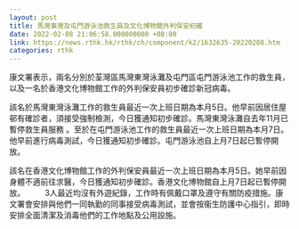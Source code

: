 ```yaml
---
layout: post
title: 馬灣東灣及屯門游泳池救生員及文化博物館外判保安初確
date: 2022-02-08 21:06:58.000000000 +08:00
link: https://news.rthk.hk/rthk/ch/component/k2/1632635-20220208.htm
categories: rthk
---
```


康文署表示，兩名分別於荃灣區馬灣東灣泳灘及屯門區屯門游泳池工作的救生員，以及一名於香港文化博物館工作的外判保安員初步確診新冠病毒。

該名於馬灣東灣泳灘工作的救生員最近一次上班日期為本月5日。他早前因居住屋邨有確診者，須接受強制檢測，今日獲通知初步確診。馬灣東灣泳灘自去年11月已暫停救生員服務 。至於在屯門游泳池工作的救生員最近一次上班日期為本月7日。他早前進行病毒測試，今日獲通知初步確診。屯門游泳池自上月7日起已暫停開放。

該名在香港文化博物館工作的外判保安員最近一次上班日期為本月5日。她早前因身體不適前往求醫，今日獲通知初步確診。香港文化博物館自上月7日起已暫停開放。
　　 
3人最近均沒有外遊紀錄，工作時有佩戴口罩及遵守有關防疫措施。康文署會安排與他們一同執勤的同事接受病毒測試，並會按衞生防護中心指引，即時安排全面清潔及消毒他們的工作地點及公用設施。
